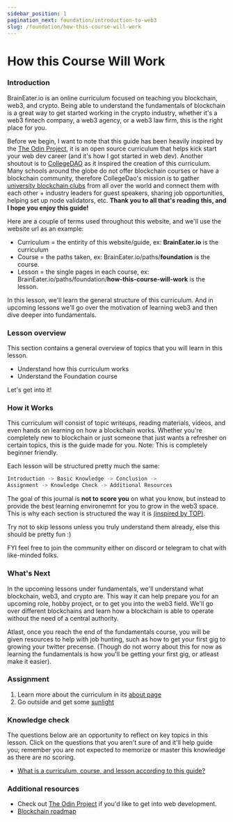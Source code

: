 ```yaml
---
sidebar_position: 1
pagination_next: foundation/introduction-to-web3
slug: /foundation/how-this-course-will-work
---
```

<!-- 
File: 1-how-this-course-will-work
Description: Understanding the premise of this curriculum + terms to know
-->

# How this Course Will Work

### Introduction

BrainEater.io is an online curriculum focused on teaching you blockchain, web3, and crypto. Being able to understand the fundamentals of blockchain is a great way to get started working in the crypto industry, whether it's a web3 fintech company, a web3 agency, or a web3 law firm, this is the right place for you.

Before we begin, I want to note that this guide has been heavily inspired by the [The Odin Project](https://www.theodinproject.com/), it is an open source curriculum that helps kick start your web dev career (and it's how I got started in web dev). Another shoutout is to [CollegeDAO](https://collegedao.io/) as it inspired the creation of this curriculum. Many schools around the globe do not offer blockchain courses or have a blockchain community, therefore CollegeDao's mission is to gather [university blockchain clubs](https://collegedao.io/ecosystem) from all over the world and connect them with each other + industry leaders for guest speakers, sharing job opportunities, helping set up node validators, etc. **Thank you to all that's reading this, and I hope you enjoy this guide!**

Here are a couple of terms used throughout this website, and we'll use the website url as an example:

- Curriculum = the entirity of this website/guide, ex: **BrainEater.io** is the curriculum
- Course = the paths taken, ex: BrainEater.io/paths/**foundation** is the course.
- Lesson = the single pages in each course, ex: BrainEater.io/paths/foundation/**how-this-course-will-work** is the lesson.

In this lesson, we'll learn the general structure of this curriculum. And in upcoming lessons we'll go over the motivation of learning web3 and then dive deeper into fundamentals.

### Lesson overview

This section contains a general overview of topics that you will learn in this lesson.

 - Understand how this curriculum works
 - Understand the Foundation course

Let's get into it!

### How it Works

This curriculum will consist of topic writeups, reading materials, videos, and even hands on learning on how a blockchain works. Whether
you're completely new to blockchain or just someone that just wants a refresher on certain topics, this is the guide made for you. 
Note: This is completely beginner friendly.

Each lesson will be structured pretty much the same: 
```python 
Introduction -> Basic Knowledge -> Conclusion -> 
Assignment -> Knowledge Check -> Additional Resources
```

The goal of this journal is **not to score you** on what you know, but instead to provide the best learning environemnt for you to grow
in the web3 space. This is why each section is structured the way it is [(inspired by TOP)](https://github.com/TheOdinProject/curriculum/blob/main/templates/lesson-example.md).

Try not to skip lessons unless you truly understand them already, else this should be pretty fun <span>:)</span>

FYI feel free to join the community either on discord or telegram to chat with like-minded folks.

### What's Next

In the upcoming lessons under fundamentals, we'll understand what blockchain, web3, and crypto are. This way it can help prepare you for an upcoming role, hobby project, or to get you into the web3 field. We'll go over different blockchains and learn how a blockchain is able to operate without the need of a central authority.

Atlast, once you reach the end of the fundamentals course, you will be given resources to help with job hunting, such as how to get your first gig to growing your twitter precense. (Though do not worry about this for now as learning the fundamentals is how you'll be getting your first gig, or atleast make it easier). 

### Assignment

<div class="lesson-content__panel" markdown="1">

1. Learn more about the curriculum in its <a target="_blank" href="/blog/welcome-blog#about-this-project">about page</a>
2. Go outside and get some <a target="_blank" href="https://i.imgflip.com/9iasb2.png?a484464">sunlight</a>

</div>

### Knowledge check

The questions below are an opportunity to reflect on key topics in this lesson. Click on the questions that you aren't sure of and it'll help guide you; remember you are not expected to memorize or master this knowledge as there are no scoring.

<div class="lesson-content__conclusion" markdown="1">

- [What is a curriculum, course, and lesson according to this guide?](#introduction)

</div>

### Additional resources

<div class="lesson-content__conclusion" markdown="1">

- Check out [The Odin Project](https://www.theodinproject.com/lessons/foundations-how-this-course-will-work) if you'd like to get into web development.
- [Blockchain roadmap](https://roadmap.sh/blockchain)

</div>